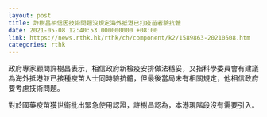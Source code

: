 ```yaml
---
layout: post
title: 許樹昌相信因技術問題沒規定海外抵港已打疫苗者驗抗體
date: 2021-05-08 12:40:53.000000000 +08:00
link: https://news.rthk.hk/rthk/ch/component/k2/1589863-20210508.htm
categories: rthk
---
```


政府專家顧問許樹昌表示，相信政府新檢疫安排做法穩妥，又指科學委員會有建議為海外抵港並已接種疫苗人士同時驗抗體，但最後當局未有相關規定，他相信政府要考慮技術問題。

對於國藥疫苗獲世衞批出緊急使用認證，許樹昌認為，本港現階段沒有需要引入。

